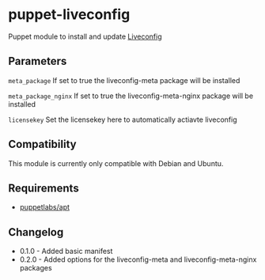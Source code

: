 puppet-liveconfig
=================

Puppet module to install and update [Liveconfig](https://www.liveconfig.com/de)

Parameters
----------

`meta_package` If set to true the liveconfig-meta package will be installed

`meta_package_nginx` If set to true the liveconfig-meta-nginx package will be installed

`licensekey` Set the licensekey here to automatically actiavte liveconfig

Compatibility
-------------

This module is currently only compatible with Debian and Ubuntu.

Requirements
------------

-	[puppetlabs/apt](https://forge.puppetlabs.com/puppetlabs/apt)

Changelog
---------

-	0.1.0 - Added basic manifest
-	0.2.0 - Added options for the liveconfig-meta and liveconfig-meta-nginx packages
